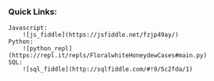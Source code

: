 ### Quick Links:
    Javascript:
        ![js_fiddle](https://jsfiddle.net/fzjp49ay/)
    Python:
        ![python_repl](https://repl.it/repls/FloralwhiteHoneydewCases#main.py)
    SQL:
        ![sql_fiddle](http://sqlfiddle.com/#!9/5c2fda/1)